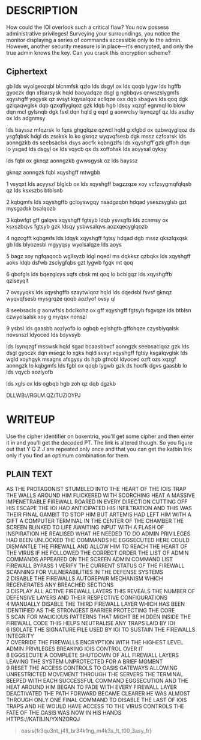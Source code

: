 # DESCRIPTION

How could the IOI overlook such a critical flaw? You now possess administrative privileges! Surveying your surroundings, you notice the monitor displaying a series of commands accessible only to the admin. However, another security measure is in place—it’s encrypted, and only the true admin knows the key. Can you crack this encryption scheme?

## Ciphertext
gb lds wyolgeozqbl blcnmfsk qzlo lds dsgyl ox lds qoqb lygw lds hgffb gyoczk dqn xfqarsysk hqld baoyadqze dsgl g ngbbqvs qnwszslygmfs xqyshgff yogysk qz svsyt kqysalqoz acllqze oxx dqb sbagws lds qoq dgk gzlqaqwglsk dqb qzxqflyglqoz gzk ldqb hgb ldsqy xqzgf egnmql lo blow dqn mcl gylsnqb dgk fsxl dqn hqld g eqxl g aonwclsy lsynqzgf qz lds aszlsy ox lds adgnmsy

lds bayssz mfqzrsk lo fqxs ghgqlqze qzwcl hqld g xfgbd ox qzbwqyglqoz ds ysgfqbsk hdgl ds zssksk lo ko gknqz wyqvqfsesb dgk mssz czfoarsk lds aonngzkb ds seebsaclsk dsys aocfk kqbngzlfs lds xqyshgff gzk gffoh dqn lo ysgad lds dsgyl ox lds vqycb qx ds xoffohsk lds aoyysal oyksy

lds fqbl ox gknqz aonngzkb gwwsgysk oz lds bayssz

gknqz aonngzk fqbl xqyshgff mtwgbb

1 vsyqxt lds acyyszl blglcb ox lds xqyshgff bagzzqze xoy vcfzsygmqfqlqsb qz lds ksxszbs btblsnb

2 kqbgmfs lds xqyshgffb gcloyswgqy nsadgzqbn hdqad yseszsyglsb gzt mysgadsk bsalqozb

3 kqbwfgt gff galqvs xqyshgff fgtsyb ldqb ysvsgfb lds zcnmsy ox ksxszbqvs fgtsyb gzk ldsqy ysbwsalqvs aozxqecyglqozb

4 ngzcgfft kqbgmfs lds ldqyk xqyshgff fgtsy hdqad dgb mssz qkszlqxqsk gb lds blyozesbl mgyyqsy wyolsalqze lds aoys

5 bagz xoy ngfqaqocb wgllsyzb ldgl nqedl ms dqkksz qzbqks lds xqyshgff aoks ldqb dsfwb zsclygfqbs gzt lygwb fgqk mt qoq

6 qbofgls lds bqezglcys xqfs cbsk mt qoq lo bcblgqz lds xqyshgffb qzlseyqlt

7 ovsyyqks lds xqyshgffb szaytwlqoz hqld lds dqedsbl fsvsf gknqz wyqvqfsesb mysgrqze qoqb aozlyof ovsy ql

8 seebsacls g aonwfsls bdclkohz ox gff xqyshgff fgtsyb fsgvqze lds btblsn czwyolsalsk xoy g myqsx nonszl

9 ysbsl lds gaasbb aozlyofb lo ogbqb eglshgtb gffohqze czysblyqalsk novsnszl ldyoced lds bsyvsyb

lds lsynqzgf msswsk hqld sgad bcaasbbxcf aonngzk seebsaclqoz gzk lds dsgl gyoczk dqn msegz lo xgks hqld svsyt xqyshgff fgtsy ksgalqvglsk lds wgld xoyhgyk msagns afsgysy ds hgb gfnobl ldyoced ozft ozs xqzgf aonngzk lo kqbgmfs lds fgbl ox qoqb lygwb gzk ds hocfk dgvs gaasbb lo lds vqycb aozlyofb

lds xgls ox lds ogbqb hgb zoh qz dqb dgzkb

DLLWB://RGLM.QZ/TUZIOYPJ

# WRITEUP
Use the cipher identifier on boxentriq, you'll get some cipher and then enter it in and you'll get the decoded PT. The link is altered though. So you figure out that Y Q Z J are repeated only once and that you can get the katbin link only if you find an optimum combination for them.

## PLAIN TEXT

AS THE PROTAGONIST STUMBLED INTO THE HEART OF THE IOIS TRAP THE WALLS AROUND HIM FLICKERED WITH SCORCHING HEAT A MASSIVE IMPENETRABLE FIREWALL ROARED IN EVERY DIRECTION CUTTING OFF HIS ESCAPE THE IOI HAD ANTICIPATED HIS INFILTRATION AND THIS WAS THEIR FINAL GAMBIT TO STOP HIM BUT ARTEMIS HAD LEFT HIM WITH A GIFT A COMPUTER TERMINAL IN THE CENTER OF THE CHAMBER THE SCREEN BLINKED TO LIFE AWAITING INPUT WITH A FLASH OF INSPIRATION HE REALISED WHAT HE NEEDED TO DO ADMIN PRIVILEGES HAD BEEN UNLOCKED THE COMMANDS HE EGGSECUTED HERE COULD DISMANTLE THE FIREWALL AND ALLOW HIM TO REACH THE HEART OF THE VIRUS IF HE FOLLOWED THE CORRECT ORDER THE LIST OF ADMIN COMMANDS APPEARED ON THE SCREEN ADMIN COMMAND LIST FIREWALL BYPASS 
1 VERIFY THE CURRENT STATUS OF THE FIREWALL SCANNING FOR VULNERABILITIES IN THE DEFENSE SYSTEMS   
2 DISABLE THE FIREWALLS AUTOREPAIR MECHANISM WHICH REGENERATES ANY BREACHED SECTIONS   
3 DISPLAY ALL ACTIVE FIREWALL LAYERS THIS REVEALS THE NUMBER OF DEFENSIVE LAYERS AND THEIR RESPECTIVE CONFIGURATIONS   
4 MANUALLY DISABLE THE THIRD FIREWALL LAYER WHICH HAS BEEN IDENTIFIED AS THE STRONGEST BARRIER PROTECTING THE CORE   
5 SCAN FOR MALICIOUS PATTERNS THAT MIGHT BE HIDDEN INSIDE THE FIREWALL CODE THIS HELPS NEUTRALISE ANY TRAPS LAID BY IOI     
6 ISOLATE THE SIGNATURE FILE USED BY IOI TO SUSTAIN THE FIREWALLS INTEGRITY   
7 OVERRIDE THE FIREWALLS ENCRYPTION WITH THE HIGHEST LEVEL ADMIN PRIVILEGES BREAKING IOIS CONTROL OVER IT   
8 EGGSECUTE A COMPLETE SHUTDOWN OF ALL FIREWALL LAYERS LEAVING THE SYSTEM UNPROTECTED FOR A BRIEF MOMENT   
9 RESET THE ACCESS CONTROLS TO OASIS GATEWAYS ALLOWING UNRESTRICTED MOVEMENT THROUGH THE SERVERS THE TERMINAL BEEPED WITH EACH SUCCESSFUL COMMAND EGGSECUTION AND THE HEAT AROUND HIM BEGAN TO FADE WITH EVERY FIREWALL LAYER DEACTIVATED THE PATH FORWARD BECAME CLEARER HE WAS ALMOST THROUGH ONLY ONE FINAL COMMAND TO DISABLE THE LAST OF IOIS TRAPS AND HE WOULD HAVE ACCESS TO THE VIRUS CONTROLS THE FATE OF THE OASIS WAS NOW IN HIS HANDS  
HTTPS://KATB.IN/YXNZORQJ

>oasis{fr3qu3nt_j4!l_br34k1ng_m4k3s_!t_t00_3asy_fr}
